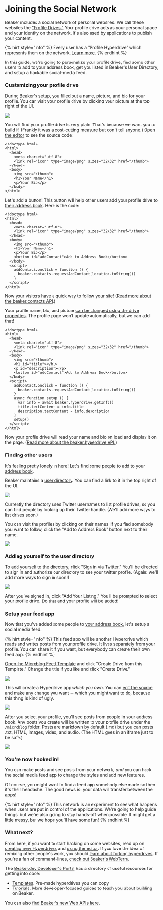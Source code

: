 # Joining the Social Network

Beaker includes a social network of personal websites. We call these websites the ["Profile Drives."](intermediate/your-profile-drive.md) Your profile drive acts as your personal space and your identity on the network. It's also used by applications to publish your content.

{% hint style="info" %}
Every user has a "Profile Hyperdrive" which represents them on the network. [Learn more](intermediate/your-profile-drive.md).
{% endhint %}

In this guide, we're going to personalize your profile drive, find some other users to add to your address book, get you listed in Beaker's User Directory, and setup a hackable social-media feed.

### Customizing your profile drive

During Beaker's setup, you filled out a name, picture, and bio for your profile. You can visit your profile drive by clicking your picture at the top right of the UI.

![](.gitbook/assets/profile-button.png)

You will find your profile drive is very plain. That's because we want you to build it! \(Frankly it was a cost-cutting measure but don't tell anyone.\) [Open the editor](beginner/editor.md) to see the source code:

```markup
<!doctype html>
<html>
  <head>
    <meta charset="utf-8">
    <link rel="icon" type="image/png" sizes="32x32" href="/thumb">
  </head>
  <body>
    <img src="/thumb">
    <h1>Your Name</h1>
    <p>Your Bio</p>
  </body>
</html>
```

Let's add a button! This button will help other users add your profile drive to [their address book](intermediate/your-address-book.md). Here is the code:

```markup
<!doctype html>
<html>
  <head>
    <meta charset="utf-8">
    <link rel="icon" type="image/png" sizes="32x32" href="/thumb">
  </head>
  <body>
    <img src="/thumb">
    <h1>Your Name</h1>
    <p>Your Bio</p>
    <button id="addContact">Add to Address Book</button>
  </body>
  <script>
    addContact.onclick = function () {
      beaker.contacts.requestAddContact(location.toString())
    }
  </script>
</html>
```

Now your visitors have a quick way to follow your site! \([Read more about the beaker.contacts API](apis/beaker.contacts.md).\)

Your profile name, bio, and picture [can be changed using the drive properties](beginner/changing-a-drive-title-or-thumb.md). The profile page won't update automatically, but we can add that!

```markup
<!doctype html>
<html>
  <head>
    <meta charset="utf-8">
    <link rel="icon" type="image/png" sizes="32x32" href="/thumb">
  </head>
  <body>
    <img src="/thumb">
    <h1 id="title"></h1>
    <p id="description"></p>
    <button id="addContact">Add to Address Book</button>
  </body>
  <script>
    addContact.onclick = function () {
      beaker.contacts.requestAddContact(location.toString())
    }
    async function setup () {
      var info = await beaker.hyperdrive.getInfo()
      title.textContent = info.title
      description.textContent = info.description
    }
    setup()
  </script>
</html>
```

Now your profile drive will read your name and bio on load and display it on the page. \([Read more about the beaker.hyperdrive API.](apis/beaker-hyperdrive.md)\)

### Finding other users

It's feeling pretty lonely in here! Let's find some people to add to your [address book](intermediate/your-address-book.md).

Beaker maintains a [user directory](https://userlist.beakerbrowser.com/). You can find a link to it in the top right of the UI.

![](.gitbook/assets/user-directory.png)

Currently the directory uses Twitter usernames to list profile drives, so you can find people by looking up their Twitter handle. \(We'll add more ways to list drives soon!\)

You can visit the profiles by clicking on their names. If you find somebody you want to follow, click the "Add to Address Book" button next to their name.

![](.gitbook/assets/user-directory-entry.png)

### Adding yourself to the user directory

To add yourself to the directory, click "Sign in via Twitter." You'll be directed to sign in and authorize our directory to see your twitter profile. \(Again: we'll add more ways to sign in soon!\)

![](.gitbook/assets/user-directory-add.png)

After you've signed in, click "Add Your Listing." You'll be prompted to select your profile drive. Do that and your profile will be added!

### Setup your feed app

Now that you've added some people to [your address book](intermediate/your-address-book.md), let's setup a social media feed.

{% hint style="info" %}
This feed app will be another Hyperdrive which reads and writes posts from your profile drive. It lives separately from your profile. You can share it if you want, but everybody can create their own feed app.
{% endhint %}

[Open the Microblog Feed Template](https://beaker.dev/docs/templates/microblog-feed/) and click "Create Drive from this Template." Change the title if you like and click "Create Drive."

![](.gitbook/assets/create-my-feed.png)

This will create a Hyperdrive app _which you own_. You can [edit the source](beginner/editor.md) and make any change you want -- which you might want to do, because this thing is kind of ugly.

![](.gitbook/assets/my-feed-not-signed-in.png)

After you select your profile, you'll see posts from people in your address book. Any posts you create will be written to your profile drive under the `/microblog` folder. Posts are markdown by default \(.md\) but you can posts .txt, HTML, images, video, and audio. \(The HTML goes in an iframe just to be safe.\)

![](.gitbook/assets/my-feed.png)

### You're now hooked in!

You can make posts and see posts from your network, _and_ you can hack the social media feed app to change the styles and add new features.

Of course, you might want to find a feed app somebody else made so then it's their headache. The good news is: your data will transfer between the apps!

{% hint style="info" %}
This network is an experiment to see what happens when users are put in control of the applications. We're going to help guide things, but we're also going to stay hands-off when possible. It might get a little messy, but we hope you'll have some fun!
{% endhint %}

### What next?

From here, if you want to start hacking on some websites, read up on [creating new Hyperdrives](beginner/creating-new-hyperdrives.md) and [using the editor](beginner/editor.md). If you love the idea of remixing other people's work, you should [learn about forking hyperdrives](advanced/forking-hyperdrives.md). If you're a fan of command-lines, [check out Beaker's WebTerm](advanced/webterm.md).

The [Beaker.dev Developer's Portal](https://beaker.dev) has a directory of useful resources for getting into code:

* [Templates](https://beaker.dev/#templates). Pre-made hyperdrives you can copy.
* [Tutorials](https://beaker.dev/#docs). More developer-focused guides to teach you about building on Beaker.

You can also [find Beaker's new Web APIs here](./#apis).

